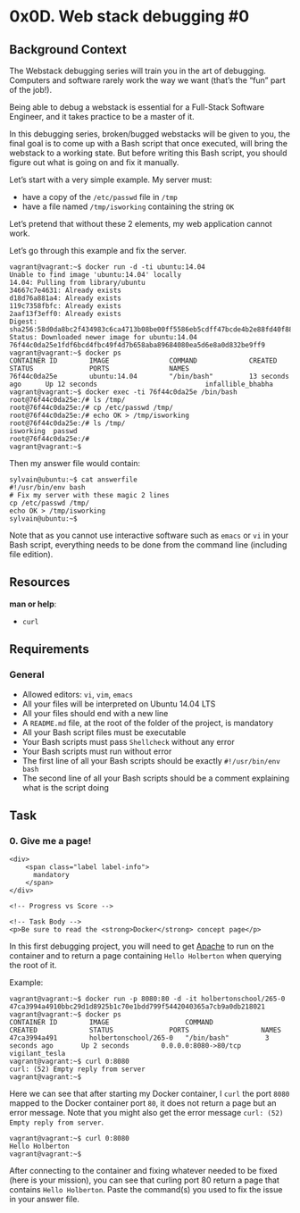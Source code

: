 <h1>0x0D. Web stack debugging #0</h1>
<h2>Background Context</h2>

<p>The Webstack debugging series will train you in the art of debugging. Computers and software rarely work the way we want (that&rsquo;s the &ldquo;fun&rdquo; part of the job!).</p>

<p>Being able to debug a webstack is essential for a Full-Stack Software Engineer, and it takes practice to be a master of it.</p>

<p>In this debugging series, broken/bugged webstacks will be given to you, the final goal is to come up with a Bash script that once executed, will bring the webstack to a working state. But before writing this Bash script, you should figure out what is going on and fix it manually.</p>

<p>Let&rsquo;s start with a very simple example. My server must: </p>

<ul>
<li>have a copy of the <code>/etc/passwd</code> file in <code>/tmp</code></li>
<li>have a file named <code>/tmp/isworking</code> containing the string <code>OK</code></li>
</ul>

<p>Let&rsquo;s pretend that without these 2 elements, my web application cannot work.</p>

<p>Let&rsquo;s go through this example and fix the server.</p>

<pre><code>vagrant@vagrant:~$ docker run -d -ti ubuntu:14.04
Unable to find image &#39;ubuntu:14.04&#39; locally
14.04: Pulling from library/ubuntu
34667c7e4631: Already exists
d18d76a881a4: Already exists
119c7358fbfc: Already exists
2aaf13f3eff0: Already exists
Digest: sha256:58d0da8bc2f434983c6ca4713b08be00ff5586eb5cdff47bcde4b2e88fd40f88
Status: Downloaded newer image for ubuntu:14.04
76f44c0da25e1fdf6bcd4fbc49f4d7b658aba89684080ea5d6e8a0d832be9ff9
vagrant@vagrant:~$ docker ps
CONTAINER ID        IMAGE               COMMAND             CREATED             STATUS              PORTS               NAMES
76f44c0da25e        ubuntu:14.04        &quot;/bin/bash&quot;         13 seconds ago      Up 12 seconds                           infallible_bhabha
vagrant@vagrant:~$ docker exec -ti 76f44c0da25e /bin/bash
root@76f44c0da25e:/# ls /tmp/
root@76f44c0da25e:/# cp /etc/passwd /tmp/
root@76f44c0da25e:/# echo OK &gt; /tmp/isworking
root@76f44c0da25e:/# ls /tmp/
isworking  passwd
root@76f44c0da25e:/#
vagrant@vagrant:~$
</code></pre>

<p>Then my answer file would contain:</p>

<pre><code>sylvain@ubuntu:~$ cat answerfile
#!/usr/bin/env bash
# Fix my server with these magic 2 lines
cp /etc/passwd /tmp/
echo OK &gt; /tmp/isworking
sylvain@ubuntu:~$
</code></pre>

<p>Note that as you cannot use interactive software such as <code>emacs</code> or <code>vi</code> in your Bash script, everything needs to be done from the command line (including file edition).</p>

<h2>Resources</h2>

<p><strong>man or help</strong>:</p>

<ul>
<li><code>curl</code></li>
</ul>

<h2>Requirements</h2>

<h3>General</h3>

<ul>
<li>Allowed editors: <code>vi</code>, <code>vim</code>, <code>emacs</code></li>
<li>All your files will be interpreted on Ubuntu 14.04 LTS</li>
<li>All your files should end with a new line</li>
<li>A <code>README.md</code> file, at the root of the folder of the project, is mandatory</li>
<li>All your Bash script files must be executable</li>
<li>Your Bash scripts must pass <code>Shellcheck</code> without any error</li>
<li>Your Bash scripts must run without error</li>
<li>The first line of all your Bash scripts should be exactly <code>#!/usr/bin/env bash</code></li>
<li>The second line of all your Bash scripts should be a comment explaining what is the script doing</li>
</ul>

<h2>Task</h2>

<h3 class="panel-title">
      0. Give me a page!
    </h3>

    <div>
        <span class="label label-info">
          mandatory
        </span>
    </div>
  </div>

  <div class="panel-body">
    <span id="user_id" data-id="3513"></span>

    <!-- Progress vs Score -->

    <!-- Task Body -->
    <p>Be sure to read the <strong>Docker</strong> concept page</p>

<p>In this first debugging project, you will need to get <a href="/rltoken/B4vOap4dPNKxdZzBbepK7Q" title="Apache" target="_blank">Apache</a> to run on the container and to return a page containing <code>Hello Holberton</code> when querying the root of it.</p>

<p>Example:</p>

<pre><code>vagrant@vagrant:~$ docker run -p 8080:80 -d -it holbertonschool/265-0
47ca3994a4910bbc29d1d8925b1c70e1bdd799f5442040365a7cb9a0db218021
vagrant@vagrant:~$ docker ps
CONTAINER ID        IMAGE                   COMMAND             CREATED             STATUS              PORTS                  NAMES
47ca3994a491        holbertonschool/265-0   &quot;/bin/bash&quot;         3 seconds ago       Up 2 seconds        0.0.0.0:8080-&gt;80/tcp   vigilant_tesla
vagrant@vagrant:~$ curl 0:8080
curl: (52) Empty reply from server
vagrant@vagrant:~$
</code></pre>

<p>Here we can see that after starting my Docker container, I <code>curl</code> the port <code>8080</code> mapped to the Docker container port <code>80</code>, it does not return a page but an error message. Note that you might also get the error message <code>curl: (52) Empty reply from server</code>.</p>

<pre><code>vagrant@vagrant:~$ curl 0:8080
Hello Holberton
vagrant@vagrant:~$
</code></pre>

<p>After connecting to the container and fixing whatever needed to be fixed (here is your mission), you can see that curling port 80 return a page that contains <code>Hello Holberton</code>.
Paste the command(s) you used to fix the issue in your answer file.</p>
